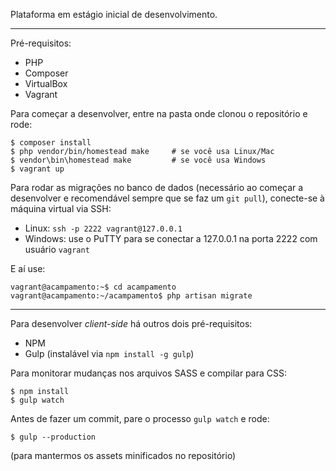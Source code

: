 Plataforma em estágio inicial de desenvolvimento.

---

Pré-requisitos:

- PHP
- Composer
- VirtualBox
- Vagrant

Para começar a desenvolver, entre na pasta onde clonou o repositório e rode:

```
$ composer install
$ php vendor/bin/homestead make     # se você usa Linux/Mac
$ vendor\bin\homestead make         # se você usa Windows
$ vagrant up
```

Para rodar as migrações no banco de dados (necessário ao começar a desenvolver e recomendável sempre que se faz um `git pull`), conecte-se à máquina virtual via SSH:

- Linux: `ssh -p 2222 vagrant@127.0.0.1`
- Windows: use o PuTTY para se conectar a 127.0.0.1 na porta 2222 com usuário `vagrant`

E aí use:

```
vagrant@acampamento:~$ cd acampamento
vagrant@acampamento:~/acampamento$ php artisan migrate
```

---

Para desenvolver *client-side* há outros dois pré-requisitos:

- NPM
- Gulp (instalável via `npm install -g gulp`)

Para monitorar mudanças nos arquivos SASS e compilar para CSS:

```
$ npm install
$ gulp watch
```

Antes de fazer um commit, pare o processo `gulp watch` e rode:

```
$ gulp --production
```

(para mantermos os assets minificados no repositório)
